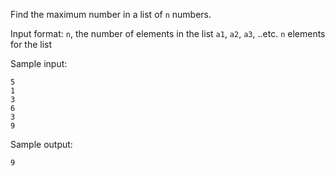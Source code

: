 Find the maximum number in a list of `n` numbers.

Input format:
`n`, the number of elements in the list
`a1`, `a2`, `a3`, ..etc. `n` elements for the list

Sample input:
```
5
1
3
6
3
9
```

Sample output:
```
9
```
